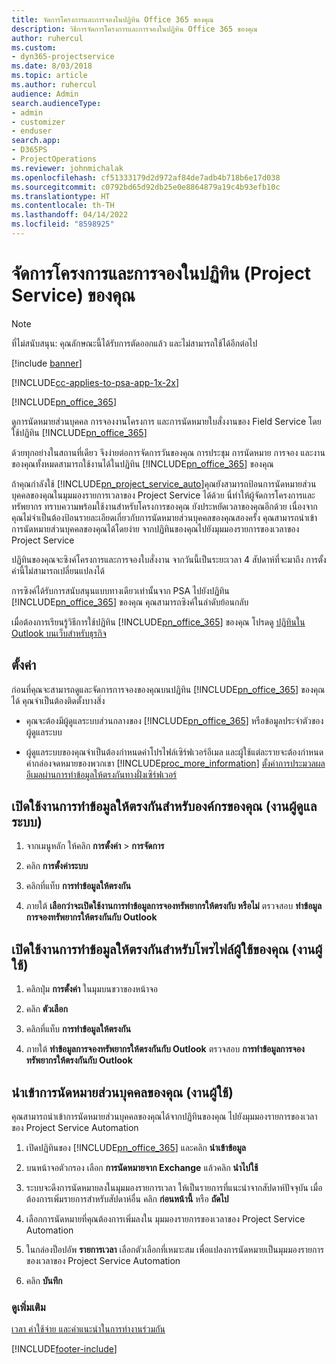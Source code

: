 ```yaml
---
title: จัดการโครงการและการจองในปฏิทิน Office 365 ของคุณ
description: วิธีการจัดการโครงการและการจองในปฏิทิน Office 365 ของคุณ
author: ruhercul
ms.custom:
- dyn365-projectservice
ms.date: 8/03/2018
ms.topic: article
ms.author: ruhercul
audience: Admin
search.audienceType:
- admin
- customizer
- enduser
search.app:
- D365PS
- ProjectOperations
ms.reviewer: johnmichalak
ms.openlocfilehash: cf51333179d2d972af84de7adb4b718b6e17d038
ms.sourcegitcommit: c0792bd65d92db25e0e8864879a19c4b93efb10c
ms.translationtype: HT
ms.contentlocale: th-TH
ms.lasthandoff: 04/14/2022
ms.locfileid: "8598925"
---
```

# <a name="manage-projects-and-bookings-in-your-calendar-project-service"></a>จัดการโครงการและการจองในปฏิทิน (Project Service) ของคุณ

> [!Note]
> ที่ไม่สนับสนุน: คุณลักษณะนี้ได้รับการตัดออกแล้ว และไม่สามารถใช้ได้อีกต่อไป

[!include [banner](../includes/psa-now-project-operations.md)]

[!INCLUDE[cc-applies-to-psa-app-1x-2x](../includes/cc-applies-to-psa-app-1x-2x.md)]

[!INCLUDE[pn_office_365](../includes/pn-office-365.md)] 

ดูการนัดหมายส่วนบุคคล การจองงานโครงการ และการนัดหมายใบสั่งงานของ Field Service โดยใช้ปฏิทิน [!INCLUDE[pn_office_365](../includes/pn-office-365.md)]  
  
 ด้วยทุกอย่างในสถานที่เดียว จึงง่ายต่อการจัดการวันของคุณ การประชุม การนัดหมาย การจอง และงานของคุณทั้งหมดสามารถใช้งานได้ในปฏิทิน [!INCLUDE[pn_office_365](../includes/pn-office-365.md)] ของคุณ  
  
 ถ้าคุณกำลังใช้ [!INCLUDE[pn_project_service_auto](../includes/pn-project-service-auto.md)]คุณยังสามารถป้อนการนัดหมายส่วนบุคคลของคุณในมุมมองรายการเวลาของ Project Service ได้ด้วย นี่ทำให้ผู้จัดการโครงการและทรัพยากร ทราบความพร้อมใช้งานสำหรับโครงการของคุณ ยังประหยัดเวลาของคุณอีกด้วย เนื่องจากคุณไม่จำเป็นต้องป้อนรายละเอียดเกี่ยวกับการนัดหมายส่วนบุคคลของคุณสองครั้ง คุณสามารถนำเข้าการนัดหมายส่วนบุคคลของคุณได้โดยง่าย จากปฏิทินของคุณไปยังมุมมองรายการของเวลาของ Project Service  
  
 ปฏิทินของคุณจะซิงค์โครงการและการจองใบสั่งงาน จากวันนี้เป็นระยะเวลา 4 สัปดาห์ที่จะมาถึง การตั้งค่านี้ไม่สามารถเปลี่ยนแปลงได้  
  
 การซิงค์ได้รับการสนับสนุนแบบทางเดียวเท่านั้นจาก PSA ไปยังปฏิทิน [!INCLUDE[pn_office_365](../includes/pn-office-365.md)] ของคุณ คุณสามารถซิงค์ในลำดับย้อนกลับ 
  
 เมื่อต้องการเรียนรู้วิธีการใช้ปฏิทิน [!INCLUDE[pn_office_365](../includes/pn-office-365.md)] ของคุณ โปรดดู [ปฏิทินใน Outlook บนเว็บสำหรับธุรกิจ](https://support.office.com/article/Calendar-in-Outlook-on-the-web-for-business-5219c457-d1fe-4c2f-9032-1a816b88e936)  
  
## <a name="setup"></a>ตั้งค่า  
 ก่อนที่คุณจะสามารถดูและจัดการการจองของคุณบนปฏิทิน [!INCLUDE[pn_office_365](../includes/pn-office-365.md)] ของคุณได้ คุณจำเป็นต้องติดตั้งบางสิ่ง  
  
- คุณจะต้องมีผู้ดูแลระบบส่วนกลางของ [!INCLUDE[pn_office_365](../includes/pn-office-365.md)] หรือข้อมูลประจำตัวของผู้ดูแลระบบ  
  
- ผู้ดูแลระบบของคุณจำเป็นต้องกำหนดค่าโปรไฟล์เซิร์ฟเวอร์อีเมล และผู้ใช้แต่ละรายจะต้องกำหนดค่ากล่องจดหมายของพวกเขา [!INCLUDE[proc_more_information](../includes/proc-more-information.md)] [ตั้งค่าการประมวลผลอีเมลผ่านการทำข้อมูลให้ตรงกันทางฝั่งเซิร์ฟเวอร์](/dynamics365/customerengagement/on-premises/admin/set-up-server-side-synchronization-of-email-appointments-contacts-and-tasks)  
  
## <a name="turn-on-synchronization-for-your-organization-admin-task"></a>เปิดใช้งานการทำข้อมูลให้ตรงกันสำหรับองค์กรของคุณ (งานผู้ดูแลระบบ)  
  
1.  จากเมนูหลัก ให้คลิก **การตั้งค่า** > **การจัดการ**  
  
2.  คลิก **การตั้งค่าระบบ**  
  
3.  คลิกที่แท็บ **การทำข้อมูลให้ตรงกัน**  
  
4.  ภายใต้ **เลือกว่าจะเปิดใช้งานการทำข้อมูลการจองทรัพยากรให้ตรงกับ หรือไม่** ตรวจสอบ **ทำข้อมูลการจองทรัพยากรให้ตรงกันกับ Outlook**  
  
## <a name="turn-on-synchronization-for-your-user-profile-user-task"></a>เปิดใช้งานการทำข้อมูลให้ตรงกันสำหรับโพรไฟล์ผู้ใช้ของคุณ (งานผู้ใช้)  
  
1.  คลิกปุ่ม **การตั้งค่า** ในมุมบนขวาของหน้าจอ  
  
2.  คลิก **ตัวเลือก**  
  
3.  คลิกที่แท็บ **การทำข้อมูลให้ตรงกัน**  
  
4.  ภายใต้ **ทำข้อมูลการจองทรัพยากรให้ตรงกันกับ Outlook** ตรวจสอบ **การทำข้อมูลการจองทรัพยากรให้ตรงกันกับ Outlook**  
  
## <a name="import-your-personal-appointments-user-task"></a>นำเข้าการนัดหมายส่วนบุคคลของคุณ (งานผู้ใช้)  
 คุณสามารถนำเข้าการนัดหมายส่วนบุคคลของคุณได้จากปฏิทินของคุณ ไปยังมุมมองรายการของเวลาของ Project Service Automation  
  
1. เปิดปฏิทินของ [!INCLUDE[pn_office_365](../includes/pn-office-365.md)] และคลิก **นำเข้าข้อมูล**  
  
2. บนหน้าจอตัวกรอง เลือก **การนัดหมายจาก Exchange** แล้วคลิก **นำไปใช้**  
  
3. ระบบจะดึงการนัดหมายลงในมุมมองรายการเวลา ให้เป็นรายการที่แนะนำจากสัปดาห์ปัจจุบัน เมื่อต้องการเพิ่มรายการสำหรับสัปดาห์อื่น คลิก **ก่อนหน้านี้** หรือ **ถัดไป**  
  
4. เลือกการนัดหมายที่คุณต้องการเพิ่มลงใน มุมมองรายการของเวลาของ Project Service Automation  
  
5. ในกล่องป็อปอัพ **รายการเวลา** เลือกตัวเลือกที่เหมาะสม เพื่อแปลงการนัดหมายเป็นมุมมองรายการของเวลาของ Project Service Automation  
  
6. คลิก **บันทึก**  
  
### <a name="see-also"></a>ดูเพิ่มเติม  
 [เวลา ค่าใช้จ่าย และคำแนะนำในการทำงานร่วมกัน](../psa/time-expense-collaboration-guide.md)


[!INCLUDE[footer-include](../includes/footer-banner.md)]
